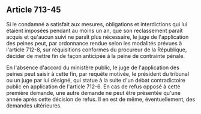 Article 713-45
----
Si le condamné a satisfait aux mesures, obligations et interdictions qui lui
étaient imposées pendant au moins un an, que son reclassement paraît acquis et
qu'aucun suivi ne paraît plus nécessaire, le juge de l'application des peines
peut, par ordonnance rendue selon les modalités prévues à l'article 712-8, sur
réquisitions conformes du procureur de la République, décider de mettre fin de
façon anticipée à la peine de contrainte pénale.

En l'absence d'accord du ministère public, le juge de l'application des peines
peut saisir à cette fin, par requête motivée, le président du tribunal ou un
juge par lui désigné, qui statue à la suite d'un débat contradictoire public en
application de l'article 712-6. En cas de refus opposé à cette première demande,
une autre demande ne peut être présentée qu'une année après cette décision de
refus. Il en est de même, éventuellement, des demandes ultérieures.
